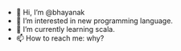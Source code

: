 - 👋 Hi, I’m @bhayanak
- 👀 I’m interested in new programming language.
- 🌱 I’m currently learning scala.
- 📫 How to reach me: why?

<!---
bhayanak/bhayanak is a ✨ special ✨ repository because its `README.md` (this file) appears on your GitHub profile.
You can click the Preview link to take a look at your changes.
--->
